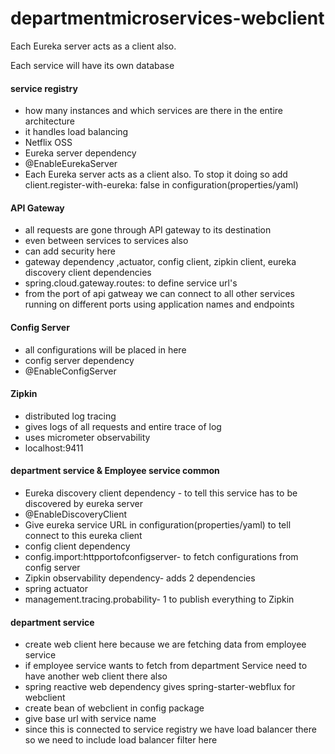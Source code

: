 # departmentmicroservices-webclient
Each Eureka server acts as a client also.

Each service will have its own database

#### service registry
- how many instances and which services are there in the entire architecture
- it handles load balancing 
- Netflix OSS
- Eureka server dependency
- @EnableEurekaServer
- Each Eureka server acts as a client also. To stop it doing so add client.register-with-eureka: false in configuration(properties/yaml)            
#### API Gateway
- all requests are gone through API gateway to its destination
- even between services to services also
- can add security here
- gateway dependency ,actuator, config client, zipkin client, eureka discovery client dependencies
- spring.cloud.gateway.routes: to define service url's
- from the port of api gatweay we can connect to all other services running on different ports using application names and endpoints

#### Config Server
- all configurations will be placed in here
- config server dependency
- @EnableConfigServer

#### Zipkin
- distributed log tracing
- gives logs of all requests and entire trace of log
- uses micrometer observability
- localhost:9411

#### department service & Employee service common
- Eureka discovery client dependency - to tell this service has to be discovered by eureka server
- @EnableDiscoveryClient
- Give eureka service URL in configuration(properties/yaml) to tell connect to this eureka client
- config client dependency
- config.import:httpportofconfigserver- to fetch configurations from config server
- Zipkin observability dependency- adds 2 dependencies 
- spring actuator
- management.tracing.probability- 1 to publish everything to Zipkin

#### department service 
- create web client here because we are fetching data from employee service
- if employee service wants to fetch from department Service need to have another web client there also
- spring reactive web dependency gives spring-starter-webflux for webclient
- create bean of webclient in config package
- give base url with service name
- since this is connected to service registry we have load balancer there so we need to include load balancer filter here
  
